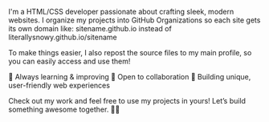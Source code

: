 I'm a HTML/CSS developer passionate about crafting sleek, modern websites. 
I organize my projects into GitHub Organizations so each site gets its own domain like:
sitename.github.io instead of literallysnowy.github.io/sitename 

To make things easier, I also repost the source files to my main profile, so you can easily access and use them!

🔹 Always learning & improving
🔹 Open to collaboration
🔹 Building unique, user-friendly web experiences

Check out my work and feel free to use my projects in yours! Let’s build something awesome together. 💙✨
